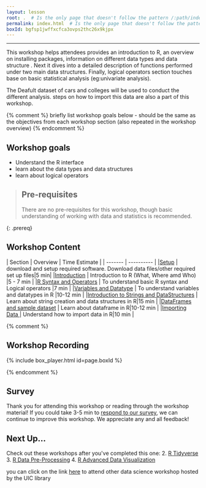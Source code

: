 ```yaml
---
layout: lesson
root: .  # Is the only page that doesn't follow the pattern /:path/index.html
permalink: index.html  # Is the only page that doesn't follow the pattern /:path/index.html
boxId: bgfsp1jwffxcfca3ovps2thc26x9kjpx
---
```



-------------------------------------------
This workshop helps attendees provides an introduction to R, an overview on installing packages, information on different data types and data structure . Next it dives into a detailed description of functions performed under two main data structures. Finally, logical operators section touches base on basic statistical analysis (eg:univariate analysis). 

The Deafult dataset of cars and colleges will be used to conduct the different analysis. steps on how to import this data are also a part of this workshop.

{% comment %} briefly list workshop goals below - should be the same as the objectives from each workshop section (also repeated in the workshop overview) {% endcomment %}

## Workshop goals
- Understand the R interface
- learn about the data types and data structures
- learn about logical operators 


> ## Pre-requisites
> There are no pre-requisites for this workshop, though basic understanding of working with data and statistics is recommended.

{: .prereq}


## Workshop Content 


| Section    | Overview | Time Estimate |
| ------- | ---------- |
|[Setup](https://uic-library.github.io/Introduction_to_R/setup/)   | download and setup required software. Download data files/other required set up files|5 min|
|[Introduction](https://uic-library.github.io/Introduction_to_R/01-Intro-to-R-and-Rstudio/index.html)  | Introduction to R (What, Where amd Who) |5 - 7 min | 
|[R Syntax and Operators](https://uic-library.github.io/R-Intro/02-syntax-operators/index.html) | To understand basic R syntax and Logical operators |7 min |
|[Variables and Datatype](https://uic-library.github.io/Introduction_to_R/03-Variables-and-Datatypes/index.html) | To understand variables and datatypes in R |10-12 min |
|[Introduction to Strings and DataStructures](https://uic-library.github.io/Introduction_to_R/04-Strings-and-DataStructures/index.html)    | Learn about string creation and data structures in R|15 min |
|[DataFrames and sample dataset](https://uic-library.github.io/Introduction_to_R/05-Dataframe/index.html)    | Learn about dataframe in R|10-12 min | 
|[Importing Data ](https://uic-library.github.io/Introduction_to_R/06-sample-dataset-importing-data-and-packages/index.html)    | Understand how to import data in R|10 min | 


{% comment %}

## Workshop Recording

{% include box_player.html id=page.boxId %}

{% endcomment %}

## Survey

Thank you for attending this workshop or reading through the workshop material! If you could take 3-5 min to [respond to our survey](https://uic.ca1.qualtrics.com/jfe/form/SV_5bYL8vP2EqGbAmW), we can continue to improve this workshop. We appreciate any and all feedback!


## Next Up...
Check out these workshops after you've completed this one:
2. [R Tidyverse]()
3. [R Data Pre-Processing]()
4. [R Advanced Data Visualization]()

you can click on the link [here](https://researchguides.uic.edu/hub/workshops) to attend other data science workshop hosted by the UIC library 
